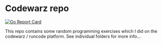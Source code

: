 # Codewarz repo

[![Go Report Card](https://goreportcard.com/badge/github.com/florianakos/codewarz)](https://goreportcard.com/report/github.com/florianakos/codewarz)

This repo contains some random programming exercises which I did on the codewarz / runcode platform. See individual folders for more info...
